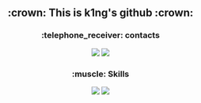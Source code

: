 <div align=center>
  <h2> :crown: This is k1ng's github :crown: </h2>
  <h3> :telephone_receiver: contacts </h3>  
  <a href="https://k1ng-dev.tistory.com"><img src="https://img.shields.io/badge/blog-blueviolet?style=flat-square"/></a> 
  <a href="mailto:juhong.ahn.dev@gmail.com"><img src="https://img.shields.io/badge/-juhong.ahn.dev@gmail.com-EA4335?          style=flat-square&logo=gmail&logoColor=white&link=mailto:juhong.ahn.dev@gmail.com"/></a>
  <h3>:muscle: Skills</h3>
  <span><img src="https://img.shields.io/badge/Java-EA4335?style=flat-square"/></span>
<span><img src="https://img.shields.io/badge/Spring Boot-6DB33F?style=flat-square&logo=Spring Boot&logoColor=white"/></span>
</div>






